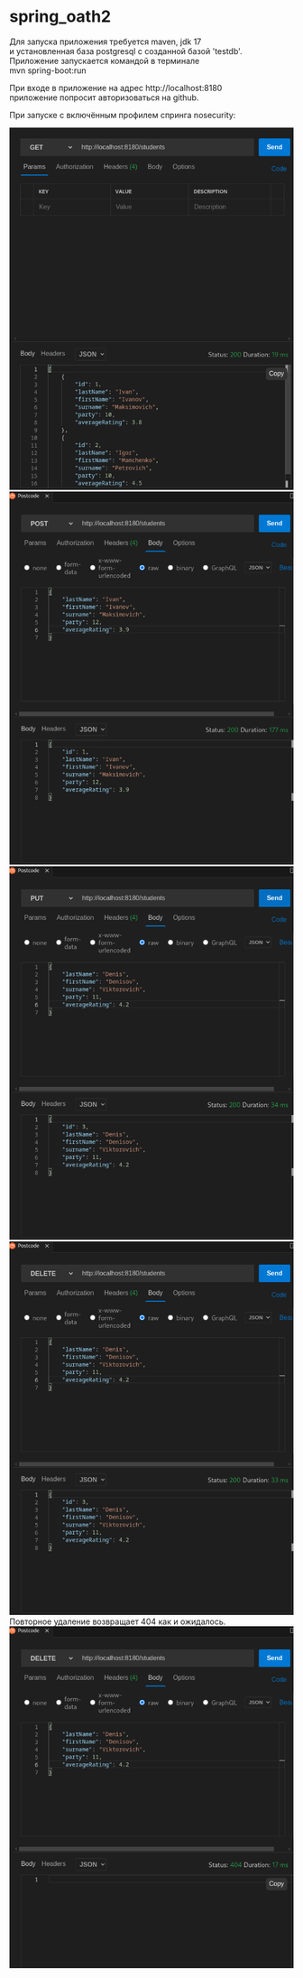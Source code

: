 # spring_oath2

Для запуска приложения требуется maven, jdk 17 <br>
и установленная база postgresql c созданной базой 'testdb'.<br>
Приложение запускается командой в терминале<br>
mvn spring-boot:run

 При входе в приложение на адрес http://localhost:8180 <br>
 приложение попросит авторизоваться на github.
 
 При запуске с включённым профилем спринга nosecurity:
 
![метод GET](1.png)
![метод POST](2.png)
![метод PUT](3.png)
![метод DELETE](4.png) <br>
Повторное удаление возвращает 404 как и ожидалось. <br>
![метод DELETE](5.png)